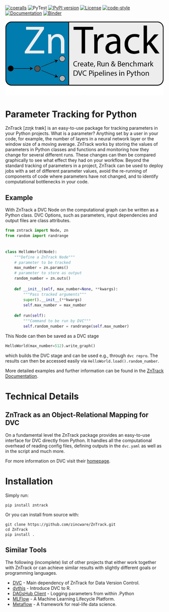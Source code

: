 [![coeralls](https://coveralls.io/repos/github/zincware/ZnTrack/badge.svg)](https://coveralls.io/github/zincware/ZnTrack)
![PyTest](https://github.com/zincware/ZnTrack/actions/workflows/pytest.yaml/badge.svg)
[![PyPI version](https://badge.fury.io/py/zntrack.svg)](https://badge.fury.io/py/zntrack)
[![License](https://img.shields.io/badge/License-EPL-purple.svg?style=flat)](https://www.eclipse.org/legal/epl-2.0/faq.php)
[![code-style](https://img.shields.io/badge/code%20style-black-black)](https://github.com/psf/black/)
[![Documentation](https://readthedocs.org/projects/zntrack/badge/?version=latest)](https://zntrack.readthedocs.io/en/latest/?badge=latest)
[![Binder](https://mybinder.org/badge_logo.svg)](https://mybinder.org/v2/gh/zincware/ZnTrack/HEAD)

![Logo](https://raw.githubusercontent.com/zincware/ZnTrack/main/docs/source/img/zntrack.png)

# Parameter Tracking for Python

ZnTrack [zɪŋk træk] is an easy-to-use package for tracking parameters in your Python
projects.
What is a parameter? Anything set by a user in your code, for example, the number of
layers in a neural network layer or the window size of a moving average.
ZnTrack works by storing the values of parameters in Python classes and functions and
monitoring how they change for several different runs.
These changes can then be compared graphically to see what effect they had on your
workflow.
Beyond the standard tracking of parameters in a project, ZnTrack can be used to deploy
jobs with a set of different parameter values, avoid the re-running of components of code
where parameters have not changed, and to identify computational bottlenecks in your
code.

## Example

With ZnTrack a DVC Node on the computational graph can be written as a Python class.
DVC Options, such as parameters, input dependencies and output files are class attributes.

````python
from zntrack import Node, zn
from random import randrange


class HelloWorld(Node):
    """Define a ZnTrack Node"""
    # parameter to be tracked
    max_number = zn.params()
    # parameter to store as output
    random_number = zn.outs()

    def __init__(self, max_number=None, **kwargs):
        """Pass tracked arguments"""
        super().__init__(**kwargs)
        self.max_number = max_number

    def run(self):
        """Command to be run by DVC"""
        self.random_number = randrange(self.max_number)
````


This Node can then be saved as a DVC stage

````python
HelloWorld(max_number=512).write_graph()
````

    

which builds the DVC stage and can be used e.g., through `dvc repro`.
The results can then be accessed easily via `HelloWorld.load().random_number`.

More detailed examples and further information can be found in the [ZnTrack Documentation](https://zntrack.readthedocs.io/en/latest/).

# Technical Details


## ZnTrack as an Object-Relational Mapping for DVC

On a fundamental level the ZnTrack package provides an easy-to-use interface for DVC directly from Python.
It handles all the computational overhead of reading config files, defining outputs in the `dvc.yaml` as well as in the script and much more.

For more information on DVC visit their [homepage](https://dvc.org/doc).


Installation
============

Simply run:

````shell
pip install zntrack
```` 

Or you can install from source with:

````shell
git clone https://github.com/zincware/ZnTrack.git
cd ZnTrack
pip install .
````

## Similar Tools
The following (incomplete) list of other projects that either work together with ZnTrack or can achieve similar results with slightly different goals or programming languages.

- [DVC](https://dvc.org/) - Main dependency of ZnTrack for Data Version Control.
- [dvthis](https://github.com/jcpsantiago/dvthis) - Introduce DVC to R.
- [DAGsHub Client](https://github.com/DAGsHub/client) - Logging parameters from within .Python 
- [MLFlow](https://mlflow.org/) - A Machine Learning Lifecycle Platform.
- [Metaflow](https://metaflow.org/) - A framework for real-life data science.

